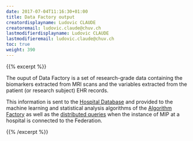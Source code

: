 ```yaml
---
date: 2017-07-04T11:16:30+01:00
title: Data Factory output
creatordisplayname: Ludovic CLAUDE
creatoremail: ludovic.claude@chuv.ch
lastmodifierdisplayname: Ludovic CLAUDE
lastmodifieremail: ludovic.claude@chuv.ch
toc: true
weight: 390
---
```


{{% excerpt %}}

The ouput of Data Factory is a set of research-grade data containing the biomarkers extracted
from MRI scans and the variables extracted from the patient (or research subject) EHR records.

This information is sent to the [Hospital Database](../../hospital-database) and provided to the
machine learning and statistical analysis algorithms of the [Algorithm Factory](../algorithm-factory)
as well as the [distributed queries](../../hospital-database/distributed-queries) when the instance of
MIP at a hospital is connected to the Federation.

{{% /excerpt %}}
